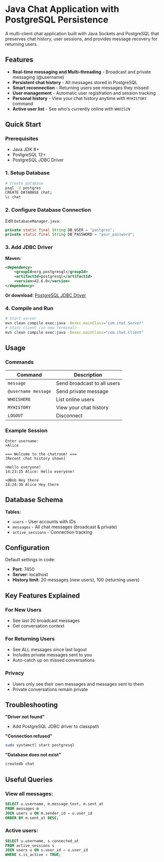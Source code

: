# Java Chat Application with PostgreSQL Persistence

A multi-client chat application built with Java Sockets and PostgreSQL that preserves chat history, user sessions, and provides message recovery for returning users.

## Features

- **Real-time messaging and Multi-threading** - Broadcast and private messaging (@username)
- **Persistent chat history** - All messages stored in PostgreSQL
- **Smart reconnection** - Returning users see messages they missed
- **User management** - Automatic user registration and session tracking
- **Personal history** - View your chat history anytime with `MYHISTORY` command
- **Active user list** - See who's currently online with `WHOISIN`

## Quick Start

### Prerequisites
- Java JDK 8+
- PostgreSQL 12+
- PostgreSQL JDBC Driver

### 1. Setup Database
```bash
# Create database
psql -U postgres
CREATE DATABASE chat;
\c chat
```

### 2. Configure Database Connection
Edit `DatabaseManager.java`:
```java
private static final String DB_USER = "postgres";
private static final String DB_PASSWORD = "your_password";
```

### 3. Add JDBC Driver

**Maven:**
```xml
<dependency>
    <groupId>org.postgresql</groupId>
    <artifactId>postgresql</artifactId>
    <version>42.6.0</version>
</dependency>
```

**Or download**: [PostgreSQL JDBC Driver](https://jdbc.postgresql.org/download/)

### 4. Compile and Run
```bash
# Start server
mvn clean compile exec:java -Dexec.mainClass="com.chat.Server"
# Start client (in new terminal)
mvn clean compile exec:java -Dexec.mainClass="com.chat.Client"
```

## Usage

### Commands
| Command | Description |
|---------|-------------|
| `message` | Send broadcast to all users |
| `@username message` | Send private message |
| `WHOISHERE` | List online users |
| `MYHISTORY` | View your chat history |
| `LOGOUT` | Disconnect |

### Example Session
```
Enter username:
>Alice

=== Welcome to the chatroom! ===
[Recent chat history shown]

>Hello everyone!
14:23:15 Alice: Hello everyone!

>@Bob Hey there
14:24:30 Alice Hey there
```


## Database Schema

**Tables:**
- `users` - User accounts with IDs
- `messages` - All chat messages (broadcast & private)
- `active_sessions` - Connection tracking

## Configuration

Default settings in code:
- **Port**: 7450
- **Server**: localhost
- **History limit**: 20 messages (new users), 100 (returning users)

## Key Features Explained

### For New Users
- See last 20 broadcast messages
- Get conversation context

### For Returning Users
- See ALL messages since last logout
- Includes private messages sent to you
- Auto-catch up on missed conversations

### Privacy
- Users only see their own messages and messages sent to them
- Private conversations remain private

## Troubleshooting

**"Driver not found"**
- Add PostgreSQL JDBC driver to classpath

**"Connection refused"**
```bash
sudo systemctl start postgresql
```

**"Database does not exist"**
```bash
createdb chat
```

##  Useful Queries

### View all messages:
```sql
SELECT u.username, m.message_text, m.sent_at 
FROM messages m 
JOIN users u ON m.sender_id = u.user_id 
ORDER BY m.sent_at DESC;
```

### Active users:
```sql
SELECT u.username, s.connected_at 
FROM active_sessions s 
JOIN users u ON s.user_id = u.user_id 
WHERE s.is_active = TRUE;
```

